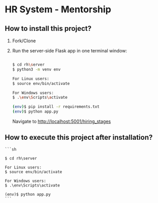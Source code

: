 # HR System - Mentorship

## How to install this project?

1. Fork/Clone

1. Run the server-side Flask app in one terminal window:

    ```sh
    
    $ cd rh\server
    $ python3 -m venv env
    
    For Linux users:
    $ source env/bin/activate
    
    For Windows users:
    $ .\env\Scripts\activate
    
    (env)$ pip install -r requirements.txt
    (env)$ python app.py
    ```

    Navigate to [http://localhost:5001/hiring_stages](http://localhost:5001/hiring_stages)


## How to execute this project after installation?
  
    ```sh
    
    $ cd rh\server
    
    For Linux users:
    $ source env/bin/activate
    
    For Windows users:
    $ .\env\Scripts\activate
    
    (env)$ python app.py
    ```

